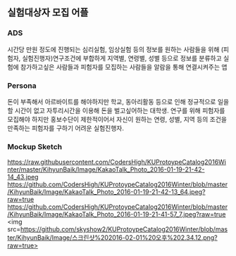 ## 실험대상자 모집 어플
### ADS
시간당 만원 정도에 진행되는 심리실험, 임상실험 등의 정보를 원하는 사람들을 위해
(피험자, 실험진행자)연구조건에 부합하게 지역별, 연령별, 성별 등으로 정보를 분류하고 
실험에 참가하고싶은 사람들과 피험자를 모집하는 사람들을 알람을 통해 연결시켜주는 앱

### Persona

돈이 부족해서 아르바이트를 해야하지만 학교, 동아리활동 등으로 인해 정규적으로 일을 할 시간이 없고 자투리시간을 이용해 돈을 벌고싶어하는 대학생.
연구를 위해 피험자를 모집해야 하지만 홍보수단이 제한적이어서 자신이 원하는 연령, 성별, 지역 등의 조건을 만족하는 피험자를 구하기 어려운 실험진행자.

### Mockup Sketch
<https://raw.githubusercontent.com/CodersHigh/KUProtoypeCatalog2016Winter/master/KihyunBaik/Image/KakaoTalk_Photo_2016-01-19-21-42-14_43.jpeg>
<https://github.com/CodersHigh/KUProtoypeCatalog2016Winter/blob/master/KihyunBaik/Image/KakaoTalk_Photo_2016-01-19-21-42-13_64.jpeg?raw=true>
<https://github.com/CodersHigh/KUProtoypeCatalog2016Winter/blob/master/KihyunBaik/Image/KakaoTalk_Photo_2016-01-19-21-41-57_7.jpeg?raw=true>
<img src=https://github.com/skyshow2/KUProtoypeCatalog2016Winter/blob/master/KihyunBaik/Image/스크린샷%202016-02-01%20오후%202.34.12.png?raw=true>
